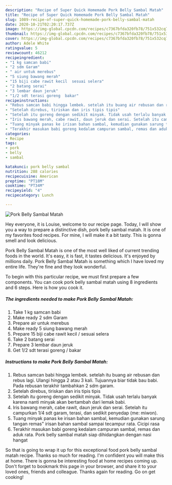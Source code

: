 ```yaml
---
description: "Recipe of Super Quick Homemade Pork Belly Sambal Matah"
title: "Recipe of Super Quick Homemade Pork Belly Sambal Matah"
slug: 1089-recipe-of-super-quick-homemade-pork-belly-sambal-matah
date: 2020-10-21T02:20:17.737Z
image: https://img-global.cpcdn.com/recipes/c7367bfda320fb78/751x532cq70/pork-belly-sambal-matah-foto-resep-utama.jpg
thumbnail: https://img-global.cpcdn.com/recipes/c7367bfda320fb78/751x532cq70/pork-belly-sambal-matah-foto-resep-utama.jpg
cover: https://img-global.cpcdn.com/recipes/c7367bfda320fb78/751x532cq70/pork-belly-sambal-matah-foto-resep-utama.jpg
author: Adele White
ratingvalue: 5
reviewcount: 46212
recipeingredient:
- "1 kg samcan babi"
- "2 sdm Garam"
- " air untuk merebus"
- "5 siung bawang merah"
- "15 biji cabe rawit kecil  sesuai selera"
- "2 batang serai"
- "3 lembar daun jeruk"
- "1/2 sdt terasi goreng  bakar"
recipeinstructions:
- "Rebus samcan babi hingga lembek. setelah itu buang air rebusan dan rebus lagi. Ulangi hingga 2 atau 3 kali. Tujuannya biar tidak bau babi. Pada rebusan terakhir tambahkan 2 sdm garam."
- "Setelah direbus, tiriskan dan iris tipis tipis"
- "Setelah itu goreng dengan sedikit minyak. Tidak usah terlalu banyak karena nanti minyak akan bertambah dari lemak babi."
- "Iris bawang merah, cabe rawit, daun jeruk dan serai. Setelah itu campurkan 1/4 sdt garam, terasi, dan sedikit penyedap (me: miwon)."
- "Tuang minyak panas ke irisan bahan sambal, kemudian gunakan sarung tangan remas&#34; irisan bahan sambal sampai tecampur rata. Cicipi rasa"
- "Terakhir masukan babi goreng kedalam campuran sambal, remas dan aduk rata. Pork belly sambal matah siap dihidangkan dengan nasi hangat"
categories:
- Recipe
tags:
- pork
- belly
- sambal

katakunci: pork belly sambal 
nutrition: 288 calories
recipecuisine: American
preptime: "PT18M"
cooktime: "PT34M"
recipeyield: "4"
recipecategory: Lunch

---
```



![Pork Belly Sambal Matah](https://img-global.cpcdn.com/recipes/c7367bfda320fb78/751x532cq70/pork-belly-sambal-matah-foto-resep-utama.jpg)

Hey everyone, it is Louise, welcome to our recipe page. Today, I will show you a way to prepare a distinctive dish, pork belly sambal matah. It is one of my favorites food recipes. For mine, I will make it a bit tasty. This is gonna smell and look delicious.



Pork Belly Sambal Matah is one of the most well liked of current trending foods in the world. It's easy, it is fast, it tastes delicious. It's enjoyed by millions daily. Pork Belly Sambal Matah is something which I have loved my entire life. They're fine and they look wonderful.


To begin with this particular recipe, we must first prepare a few components. You can cook pork belly sambal matah using 8 ingredients and 6 steps. Here is how you cook it.

<!--inarticleads1-->

##### The ingredients needed to make Pork Belly Sambal Matah:

1. Take 1 kg samcan babi
1. Make ready 2 sdm Garam
1. Prepare  air untuk merebus
1. Make ready 5 siung bawang merah
1. Prepare 15 biji cabe rawit kecil / sesuai selera
1. Take 2 batang serai
1. Prepare 3 lembar daun jeruk
1. Get 1/2 sdt terasi goreng / bakar




<!--inarticleads2-->

##### Instructions to make Pork Belly Sambal Matah:

1. Rebus samcan babi hingga lembek. setelah itu buang air rebusan dan rebus lagi. Ulangi hingga 2 atau 3 kali. Tujuannya biar tidak bau babi. Pada rebusan terakhir tambahkan 2 sdm garam.
1. Setelah direbus, tiriskan dan iris tipis tipis
1. Setelah itu goreng dengan sedikit minyak. Tidak usah terlalu banyak karena nanti minyak akan bertambah dari lemak babi.
1. Iris bawang merah, cabe rawit, daun jeruk dan serai. Setelah itu campurkan 1/4 sdt garam, terasi, dan sedikit penyedap (me: miwon).
1. Tuang minyak panas ke irisan bahan sambal, kemudian gunakan sarung tangan remas&#34; irisan bahan sambal sampai tecampur rata. Cicipi rasa
1. Terakhir masukan babi goreng kedalam campuran sambal, remas dan aduk rata. Pork belly sambal matah siap dihidangkan dengan nasi hangat




So that is going to wrap it up for this exceptional food pork belly sambal matah recipe. Thanks so much for reading. I'm confident you will make this at home. There is gonna be interesting food at home recipes coming up. Don't forget to bookmark this page in your browser, and share it to your loved ones, friends and colleague. Thanks again for reading. Go on get cooking!
